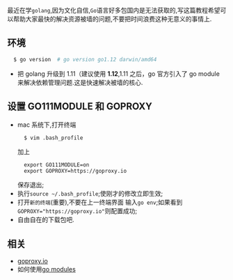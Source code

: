 最近在学`golang`,因为文化自信,`Go`语言好多包国内是无法获取的,写这篇教程希望可以帮助大家最快的解决资源被墙的问题,不要把时间浪费这种无意义的事情上.

## 环境

```bash
  $ go version  # go version go1.12 darwin/amd64
```

- 把 golang 升级到 1.11（建议使用 **1.12**,1.11 之后，go 官方引入了 go module 来解决依赖管理问题.这是快速解决被墙的核心.

## 设置 GO111MODULE 和 GOPROXY

- mac 系统下,打开终端
  ```bash
    $ vim .bash_profile
  ```
  加上
  ```
    export GO111MODULE=on
    export GOPROXY=https://goproxy.io
  ```
  保存退出;
- 执行`source ~/.bash_profile`;使刚才的修改立即生效;
- 打开`新的终端`(重要),不要在上一终端界面
  输入`go env`;如果看到`GOPROXY="https://goproxy.io"`则配置成功;
- 自由自在的下载包吧.

## 相关

- [goproxy.io](https://goproxy.io/)
- 如何使用[go modules](https://juejin.im/post/5c8e503a6fb9a070d878184a)
